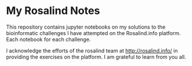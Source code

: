 # My Rosalind Notes
This repository contains jupyter notebooks on my solutions to the bioinformatic challenges I have attempted on the Rosalind.info platform.
Each notebook for each challenge.

I acknowledge the efforts of the rosalind team at http://rosalind.info/ in providing the exercises on the platform. I am grateful to learn from you all.
